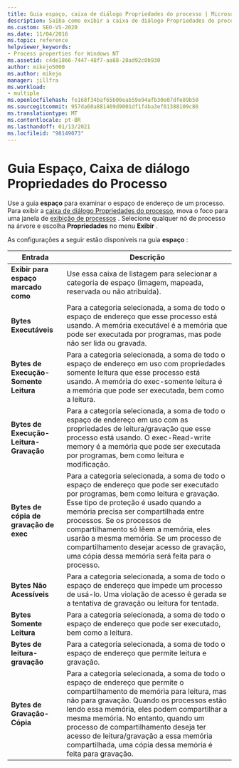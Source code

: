 ```yaml
---
title: Guia espaço, caixa de diálogo Propriedades do processo | Microsoft Docs
description: Saiba como exibir a caixa de diálogo Propriedades do processo no Spy + + durante a depuração. Examine as configurações que estão disponíveis na guia espaço.
ms.custom: SEO-VS-2020
ms.date: 11/04/2016
ms.topic: reference
helpviewer_keywords:
- Process properties for Windows NT
ms.assetid: c4de1866-7447-48f7-aa88-28ad92c0b930
author: mikejo5000
ms.author: mikejo
manager: jillfra
ms.workload:
- multiple
ms.openlocfilehash: fe168f34baf65b00eab59e94afb30e07dfe89b50
ms.sourcegitcommit: 957da60a881469d9001df1f4ba3ef01388109c86
ms.translationtype: MT
ms.contentlocale: pt-BR
ms.lasthandoff: 01/13/2021
ms.locfileid: "98149073"
---
```

# <a name="space-tab-process-properties-dialog-box"></a>Guia Espaço, Caixa de diálogo Propriedades do Processo
Use a guia **espaço** para examinar o espaço de endereço de um processo. Para exibir a [caixa de diálogo Propriedades do processo](../debugger/process-properties-dialog-box.md), mova o foco para uma janela de [exibição de processos](../debugger/processes-view.md) . Selecione qualquer nó de processo na árvore e escolha **Propriedades** no menu **Exibir** .

 As configurações a seguir estão disponíveis na guia **espaço** :

|Entrada|Descrição|
|-----------|-----------------|
|**Exibir para espaço marcado como**|Use essa caixa de listagem para selecionar a categoria de espaço (imagem, mapeada, reservada ou não atribuída).|
|**Bytes Executáveis**|Para a categoria selecionada, a soma de todo o espaço de endereço que esse processo está usando. A memória executável é a memória que pode ser executada por programas, mas pode não ser lida ou gravada.|
|**Bytes de Execução-Somente Leitura**|Para a categoria selecionada, a soma de todo o espaço de endereço em uso com propriedades somente leitura que esse processo está usando. A memória do exec-somente leitura é a memória que pode ser executada, bem como a leitura.|
|**Bytes de Execução-Leitura-Gravação**|Para a categoria selecionada, a soma de todo o espaço de endereço em uso com as propriedades de leitura/gravação que esse processo está usando. O exec-Read-write memory é a memória que pode ser executada por programas, bem como leitura e modificação.|
|**Bytes de cópia de gravação de exec**|Para a categoria selecionada, a soma de todo o espaço de endereço que pode ser executado por programas, bem como leitura e gravação. Esse tipo de proteção é usado quando a memória precisa ser compartilhada entre processos. Se os processos de compartilhamento só lêem a memória, eles usarão a mesma memória. Se um processo de compartilhamento desejar acesso de gravação, uma cópia dessa memória será feita para o processo.|
|**Bytes Não Acessíveis**|Para a categoria selecionada, a soma de todo o espaço de endereço que impede um processo de usá-lo. Uma violação de acesso é gerada se a tentativa de gravação ou leitura for tentada.|
|**Bytes Somente Leitura**|Para a categoria selecionada, a soma de todo o espaço de endereço que pode ser executado, bem como a leitura.|
|**Bytes de leitura-gravação**|Para a categoria selecionada, a soma de todo o espaço de endereço que permite leitura e gravação.|
|**Bytes de Gravação-Cópia**|Para a categoria selecionada, a soma de todo o espaço de endereço que permite o compartilhamento de memória para leitura, mas não para gravação. Quando os processos estão lendo essa memória, eles podem compartilhar a mesma memória. No entanto, quando um processo de compartilhamento deseja ter acesso de leitura/gravação a essa memória compartilhada, uma cópia dessa memória é feita para gravação.|